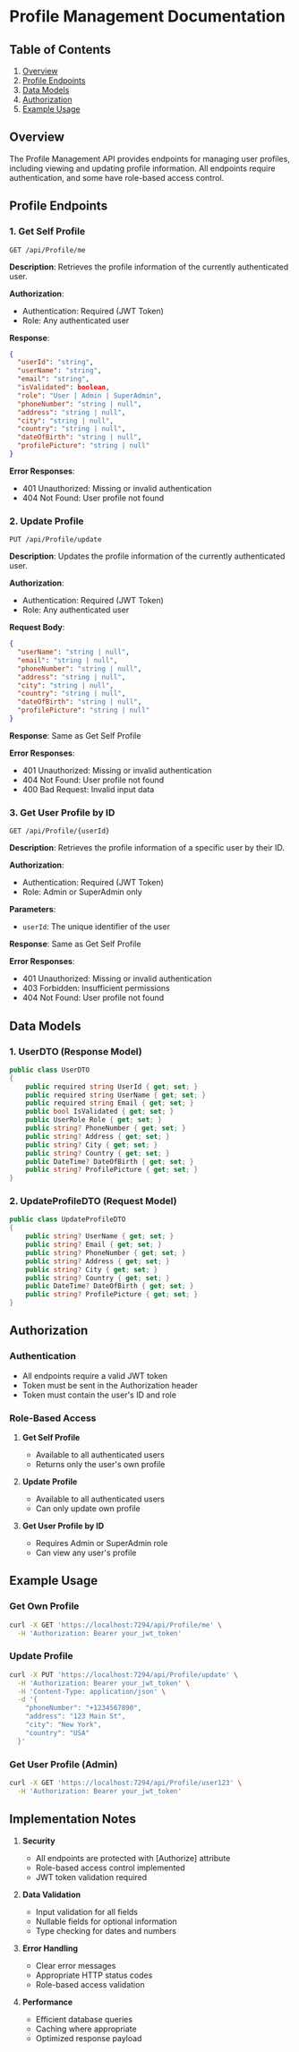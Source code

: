 # Profile Management Documentation

## Table of Contents

1. [Overview](#overview)
2. [Profile Endpoints](#profile-endpoints)
3. [Data Models](#data-models)
4. [Authorization](#authorization)
5. [Example Usage](#example-usage)

## Overview

The Profile Management API provides endpoints for managing user profiles, including viewing and updating profile information. All endpoints require authentication, and some have role-based access control.

## Profile Endpoints

### 1. Get Self Profile

```http
GET /api/Profile/me
```

**Description**: Retrieves the profile information of the currently authenticated user.

**Authorization**:

- Authentication: Required (JWT Token)
- Role: Any authenticated user

**Response**:

```json
{
  "userId": "string",
  "userName": "string",
  "email": "string",
  "isValidated": boolean,
  "role": "User | Admin | SuperAdmin",
  "phoneNumber": "string | null",
  "address": "string | null",
  "city": "string | null",
  "country": "string | null",
  "dateOfBirth": "string | null",
  "profilePicture": "string | null"
}
```

**Error Responses**:

- 401 Unauthorized: Missing or invalid authentication
- 404 Not Found: User profile not found

### 2. Update Profile

```http
PUT /api/Profile/update
```

**Description**: Updates the profile information of the currently authenticated user.

**Authorization**:

- Authentication: Required (JWT Token)
- Role: Any authenticated user

**Request Body**:

```json
{
  "userName": "string | null",
  "email": "string | null",
  "phoneNumber": "string | null",
  "address": "string | null",
  "city": "string | null",
  "country": "string | null",
  "dateOfBirth": "string | null",
  "profilePicture": "string | null"
}
```

**Response**: Same as Get Self Profile

**Error Responses**:

- 401 Unauthorized: Missing or invalid authentication
- 404 Not Found: User profile not found
- 400 Bad Request: Invalid input data

### 3. Get User Profile by ID

```http
GET /api/Profile/{userId}
```

**Description**: Retrieves the profile information of a specific user by their ID.

**Authorization**:

- Authentication: Required (JWT Token)
- Role: Admin or SuperAdmin only

**Parameters**:

- `userId`: The unique identifier of the user

**Response**: Same as Get Self Profile

**Error Responses**:

- 401 Unauthorized: Missing or invalid authentication
- 403 Forbidden: Insufficient permissions
- 404 Not Found: User profile not found

## Data Models

### 1. UserDTO (Response Model)

```csharp
public class UserDTO
{
    public required string UserId { get; set; }
    public required string UserName { get; set; }
    public required string Email { get; set; }
    public bool IsValidated { get; set; }
    public UserRole Role { get; set; }
    public string? PhoneNumber { get; set; }
    public string? Address { get; set; }
    public string? City { get; set; }
    public string? Country { get; set; }
    public DateTime? DateOfBirth { get; set; }
    public string? ProfilePicture { get; set; }
}
```

### 2. UpdateProfileDTO (Request Model)

```csharp
public class UpdateProfileDTO
{
    public string? UserName { get; set; }
    public string? Email { get; set; }
    public string? PhoneNumber { get; set; }
    public string? Address { get; set; }
    public string? City { get; set; }
    public string? Country { get; set; }
    public DateTime? DateOfBirth { get; set; }
    public string? ProfilePicture { get; set; }
}
```

## Authorization

### Authentication

- All endpoints require a valid JWT token
- Token must be sent in the Authorization header
- Token must contain the user's ID and role

### Role-Based Access

1. **Get Self Profile**

   - Available to all authenticated users
   - Returns only the user's own profile

2. **Update Profile**

   - Available to all authenticated users
   - Can only update own profile

3. **Get User Profile by ID**
   - Requires Admin or SuperAdmin role
   - Can view any user's profile

## Example Usage

### Get Own Profile

```bash
curl -X GET 'https://localhost:7294/api/Profile/me' \
  -H 'Authorization: Bearer your_jwt_token'
```

### Update Profile

```bash
curl -X PUT 'https://localhost:7294/api/Profile/update' \
  -H 'Authorization: Bearer your_jwt_token' \
  -H 'Content-Type: application/json' \
  -d '{
    "phoneNumber": "+1234567890",
    "address": "123 Main St",
    "city": "New York",
    "country": "USA"
  }'
```

### Get User Profile (Admin)

```bash
curl -X GET 'https://localhost:7294/api/Profile/user123' \
  -H 'Authorization: Bearer your_jwt_token'
```

## Implementation Notes

1. **Security**

   - All endpoints are protected with [Authorize] attribute
   - Role-based access control implemented
   - JWT token validation required

2. **Data Validation**

   - Input validation for all fields
   - Nullable fields for optional information
   - Type checking for dates and numbers

3. **Error Handling**

   - Clear error messages
   - Appropriate HTTP status codes
   - Role-based access validation

4. **Performance**
   - Efficient database queries
   - Caching where appropriate
   - Optimized response payload
